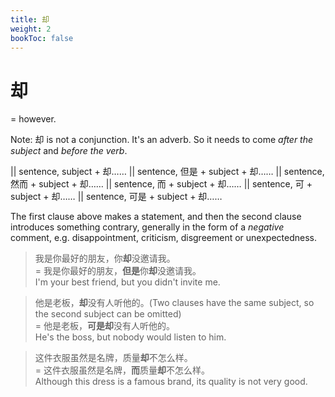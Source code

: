 ```yaml
---
title: 却
weight: 2
bookToc: false
---
```


# 却

= however. <!--is used in a similar way to 倒()-->

Note: 却 is not a conjunction. It's an adverb. So it needs to come *after the subject* and *before the verb*.

|| sentence, subject + 却……
|| sentence, 但是 + subject + 却……
|| sentence, 然而 + subject + 却……
|| sentence, 而 + subject + 却……
|| sentence, 可 + subject + 却……
|| sentence, 可是 + subject + 却……

The first clause above makes a statement, and then the second clause introduces something contrary, generally in the form of a *negative* comment, e.g. disappointment, criticism, disgreement or unexpectedness.

> 我是你最好的朋友，你**却**没邀请我。  
= 我是你最好的朋友，**但是**你**却**没邀请我。  
I'm your best friend, but you didn't invite me.

> 他是老板，**却**没有人听他的。(Two clauses have the same subject, so the second subject can be omitted)  
= 他是老板，**可是却**没有人听他的。  
He's the boss, but nobody would listen to him.

> 这件衣服虽然是名牌，质量**却**不怎么样。  
= 这件衣服虽然是名牌，**而**质量**却**不怎么样。  
Although this dress is a famous brand, its quality is not very good.
